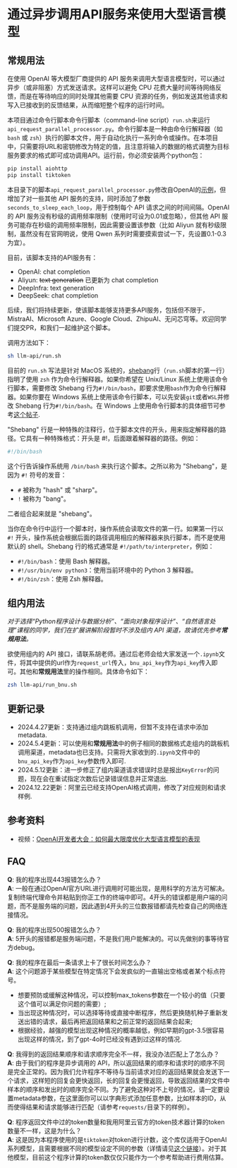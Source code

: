 # 通过异步调用API服务来使用大型语言模型

## 常规用法

在使用 OpenAI 等大模型厂商提供的 API 服务来调用大型语言模型时，可以通过异步（或非阻塞）方式发送请求。这样可以避免 CPU 花费大量时间等待网络反馈，而是在等待响应的同时处理其他需要 CPU 资源的任务，例如发送其他请求和写入已接收到的反馈结果，从而缩短整个程序的运行时间。

本项目通过命令行脚本命令行脚本（command-line script）`run.sh`来运行`api_request_parallel_processor.py`。命令行脚本是一种由命令行解释器（如 `bash` 或 `zsh`）执行的脚本文件，用于自动化执行一系列命令或操作。在本项目中，只需要将URL和密钥修改为特定的值，且注意将输入的数据的格式调整为目标服务要求的格式即可成功调用API。运行前，你必须安装两个python包：

```bash
pip install aiohttp
pip install tiktoken
```

本目录下的脚本`api_request_parallel_processor.py`修改自OpenAI的[示例](https://github.com/openai/openai-cookbook/blob/main/examples/api_request_parallel_processor.py)，但增加了对一些其他 API 服务的支持，同时添加了参数`seconds_to_sleep_each_loop`，用于控制每个 API 请求之间的时间间隔。OpenAI 的 API 服务没有秒级的调用频率限制（使用时可设为0.01或忽略），但其他 API 服务可能存在秒级的调用频率限制，因此需要设置该参数（比如 Aliyun 就有秒级限制，虽然没有在官网明说，使用 Qwen 系列时需要摸索尝试一下，先设置0.1-0.3为宜）。

目前，该脚本支持的API服务有：
- OpenAI: chat completion
- Aliyun: ~~text generation~~ 已更新为 chat completion
- DeepInfra: text generation
- DeepSeek: chat completion
  
后续，我们将持续更新，使该脚本能够支持更多API服务，包括但不限于，MistraAI、Microsoft Azure、Google Cloud、ZhipuAI、无问芯穹等。欢迎同学们提交PR，和我们一起维护这个脚本。

调用方法如下：

```bash
sh llm-api/run.sh
```

目前的 `run.sh` 写法是针对 MacOS 系统的，[shebang](https://zh.wikipedia.org/wiki/Shebang)行（`run.sh`脚本的第一行）指明了使用 `zsh` 作为命令行解释器。如果你希望在 Unix/Linux 系统上使用该命令行脚本，需要修改 Shebang 行为`#!/bin/bash`，即要求使用`bash`作为命令行解释器。如果你要在 Windows 系统上使用该命令行脚本，可以先安装`git`或者`WSL`并修改 Shebang 行为`#!/bin/bash`。在 Windows 上使用命令行脚本的具体细节可参考[这个帖子](https://stackoverflow.com/questions/6413377/is-there-a-way-to-run-bash-scripts-on-windows).

"Shebang" 行是一种特殊的注释行，位于脚本文件的开头，用来指定解释器的路径。它具有一种特殊格式：开头是 #!，后面跟着解释器的路径。例如：
```sh
#!/bin/bash
```

这个行告诉操作系统用 `/bin/bash` 来执行这个脚本。之所以称为 "Shebang"，是因为 `#!` 符号的发音：

- `#` 被称为 "hash" 或 "sharp"。
- `!` 被称为 "bang"。

二者组合起来就是 "shebang"。

当你在命令行中运行一个脚本时，操作系统会读取文件的第一行。如果第一行以 `#!` 开头，操作系统会根据后面的路径调用相应的解释器来执行脚本，而不是使用默认的 shell。Shebang 行的格式通常是 `#!/path/to/interpreter`，例如：
    
- `#!/bin/bash`：使用 Bash 解释器。
- `#!/usr/bin/env python3`：使用当前环境中的 Python 3 解释器。
- `#!/bin/zsh`：使用 Zsh 解释器。

## 组内用法

*对于选择“Python程序设计与数据分析”、“面向对象程序设计”、“自然语言处理”课程的同学，我们在扩展讲解阶段暂时不涉及组内 API 渠道，故请优先参考**常规用法**。*

欲使用组内的 API 接口，请联系胡老师。通过后老师会给大家发送一个`.ipynb`文件，将其中提供的url作为`request_url`传入，`bnu_api_key`作为`api_key`传入即可。其他和**常规用法**里的操作相同。具体命令如下：

```bash
zsh llm-api/run_bnu.sh
```

## 更新记录

- 2024.4.27更新：支持通过组内跳板机调用，但暂不支持在请求中添加metadata.
- 2024.5.4更新：可以使用和**常规用法**中的例子相同的数据格式走组内的跳板机调用渠道，metadata也已支持。只需将大家收到的`.ipynb`文件中的`bnu_api_key`作为`api_key`参数传入即可.
- 2024.5.12更新：进一步修正了组内渠道请求错误时总是报出`KeyError`的问题，现在会在重试指定次数后记录错误信息并正常退出.
- 2024.12.22更新：阿里云已经支持OpenAI格式调用，修改了对应规则和请求样例.

## 参考资料

- 视频：[OpenAI开发者大会：如何最大限度优化大型语言模型的表现](https://www.youtube.com/watch?v=ahnGLM-RC1Y)

## FAQ

**Q**: 我的程序出现443报错怎么办？
\
**A**: 一般在通过OpenAI官方URL进行调用时可能出现，是用科学的方法方可解决。复制终端代理命令并粘贴到你正工作的终端中即可。4开头的错误都是用户端的问题，而不是服务端的问题，因此遇到4开头的三位数报错都请先检查自己的网络连接情况。

**Q**: 我的程序出现500报错怎么办？
\
**A**: 5开头的报错都是服务端问题，不是我们用户能解决的。可以先做别的事等待官方debug。

**Q**: 我的程序在最后一条请求上卡了很长时间怎么办？
\
**A**: 这个问题源于某些模型在特定情况下会发疯似的一直输出空格或者某个标点符号。
- 想要预防或缓解这种情况，可以控制max_tokens参数在一个较小的值（只要这个值可以满足你问题的需要）;
- 当出现这种情况时，可以选择等待或直接中断程序，然后更换随机种子重新发送出错的请求，最后再把返回结果和之前正常的返回结果合起来;
- 根据经验，越强的模型出现这种情况的概率越低，例如早期的gpt-3.5很容易出现这样的情况，到了gpt-4o时已经没有遇到过这样的情况.

**Q**: 我得到的返回结果顺序和请求顺序完全不一样，我没办法匹配上了怎么办？
\
**A**: 由于我们的程序是异步调用的 API，所以返回结果的顺序和请求时的顺序不同是完全正常的。因为我们允许程序不等待与当前请求对应的返回结果就会发送下一个请求，这样短的回复会更快返回，长的回复会更慢返回，导致返回结果的文件中样本的顺序和发出时的顺序完全不同。为了避免这种对不上号的情况，请一定要设置metadata参数，在这里面你可以以字典形式添加任意参数，比如样本的ID，从而使得结果和请求能够进行匹配（请参考`requests/`目录下的样例）。

**Q**: 程序返回文件中过的token数量和我用阿里云官方的token技术器计算的token数量不一样，这是为什么？\
**A**: 这是因为本程序使用的是`tiktoken`对token进行计数，这个库仅适用于OpenAI系列模型，且需要根据不同的模型设定不同的参数（详情请见[这个链接](https://github.com/openai/tiktoken)）。对于其他模型，目前这个程序计算的token数仅仅只能作为一个参考帮助进行费用估算。